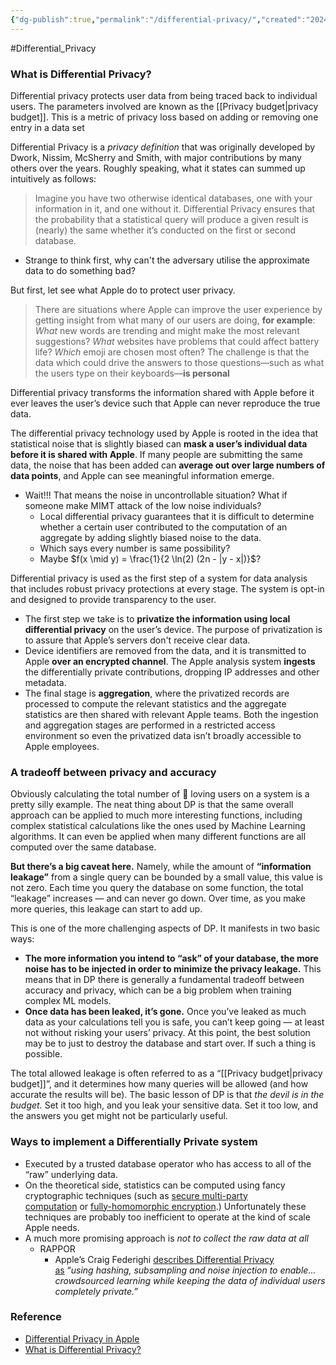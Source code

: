 ```yaml
---
{"dg-publish":true,"permalink":"/differential-privacy/","created":"2024-06-24T23:26:44.927+08:00","updated":"2024-06-25T12:05:11.304+08:00"}
---
```


#Differential_Privacy 
### What is Differential Privacy?  
Differential privacy protects user data from being traced back to individual users. The parameters involved are known as the [[Privacy budget\|privacy budget]]. This is a metric of privacy loss based on adding or removing one entry in a data set

Differential Privacy is a _privacy definition_ that was originally developed by Dwork, Nissim, McSherry and Smith, with major contributions by many others over the years. Roughly speaking, what it states can summed up intuitively as follows:

> Imagine you have two otherwise identical databases, one with your information in it, and one without it. Differential Privacy ensures that the probability that a statistical query will produce a given result is (nearly) the same whether it’s conducted on the first or second database.  

- Strange to think first, why can't the adversary utilise the approximate data to do something bad?

But first, let see what Apple do to protect user privacy.
> There are situations where Apple can improve the user experience by getting insight from what many of our users are doing, **for example**: *What* new words are trending and might make the most relevant suggestions? *What* websites have problems that could affect battery life? *Which* emoji are chosen most often? The challenge is that the data which could drive the answers to those questions—such as what the users type on their keyboards—**is personal**

Differential privacy transforms the information shared with Apple before it ever leaves the user’s device such that Apple can never reproduce the true data.

The differential privacy technology used by Apple is rooted in the idea that statistical noise that is slightly biased can **mask a user’s individual data before it is shared with Apple**. If many people are submitting the same data, the noise that has been added can **average out over large numbers of data points**, and Apple can see meaningful information emerge.
- Wait!!! That means the noise in uncontrollable situation? What if someone make MIMT attack of the low noise individuals? 
	- Local differential privacy guarantees that it is difficult to determine whether a certain user contributed to the computation of an aggregate by adding slightly biased noise to the data.
	- Which says every number is same possibility?
	- Maybe $f(x \mid y) = \frac{1}{2 \ln(2) (2n - |y - x|)}$?

Differential privacy is used as the first step of a system for data analysis that includes robust privacy protections at every stage. The system is opt-in and designed to provide transparency to the user. 
- The first step we take is to **privatize the information using local differential privacy** on the user’s device. The purpose of privatization is to assure that Apple’s servers don't receive clear data. 
- Device identifiers are removed from the data, and it is transmitted to Apple **over an encrypted channel**. The Apple analysis system **ingests** the differentially private contributions, dropping IP addresses and other metadata. 
- The final stage is **aggregation**, where the privatized records are processed to compute the relevant statistics and the aggregate statistics are then shared with relevant Apple teams. Both the ingestion and aggregation stages are performed in a restricted access environment so even the privatized data isn’t broadly accessible to Apple employees.
### A tradeoff between privacy and accuracy  
Obviously calculating the total number of 💩 loving users on a system is a pretty silly example. 
The neat thing about DP is that the same overall approach can be applied to much more interesting functions, including complex statistical calculations like the ones used by Machine Learning algorithms. It can even be applied when many different functions are all computed over the same database.

**But there’s a big caveat here.** Namely, while the amount of **“information leakage”** from a single query can be bounded by a small value, this value is not zero. Each time you query the database on some function, the total “leakage” increases — and can never go down. Over time, as you make more queries, this leakage can start to add up.

This is one of the more challenging aspects of DP. It manifests in two basic ways:
- **The more information you intend to “ask” of your database, the more noise has to be injected in order to minimize the privacy leakage.** This means that in DP there is generally a fundamental tradeoff between accuracy and privacy, which can be a big problem when training complex ML models.
- **Once data has been leaked, it’s gone.** Once you’ve leaked as much data as your calculations tell you is safe, you can’t keep going — at least not without risking your users’ privacy. At this point, the best solution may be to just to destroy the database and start over. If such a thing is possible.

The total allowed leakage is often referred to as a “[[Privacy budget\|privacy budget]]”, and it determines how many queries will be allowed (and how accurate the results will be). The basic lesson of DP is that _the devil is in the budget._ Set it too high, and you leak your sensitive data. Set it too low, and the answers you get might not be particularly useful.

### Ways to implement a Differentially Private system
- Executed by a trusted database operator who has access to all of the “raw” underlying data.
- On the theoretical side, statistics can be computed using fancy cryptographic techniques (such as [secure multi-party computation](https://en.wikipedia.org/wiki/Secure_multi-party_computation) or [fully-homomorphic encryption](https://blog.cryptographyengineering.com/2012/01/very-casual-introduction-to-fully.html).) Unfortunately these techniques are probably too inefficient to operate at the kind of scale Apple needs.
- A much more promising approach is _not to collect the raw data at all_
	- RAPPOR
		- Apple’s Craig Federighi [describes Differential Privacy as](https://www.wired.com/2016/06/apples-differential-privacy-collecting-data/) “_using hashing, subsampling and noise injection to enable…crowdsourced learning while keeping the data of individual users completely private.”_
### Reference
- [Differential Privacy in Apple](https://images.apple.com/privacy/docs/Differential_Privacy_Overview.pdf)
- [What is Differential Privacy?](https://blog.cryptographyengineering.com/2016/06/15/what-is-differential-privacy/)